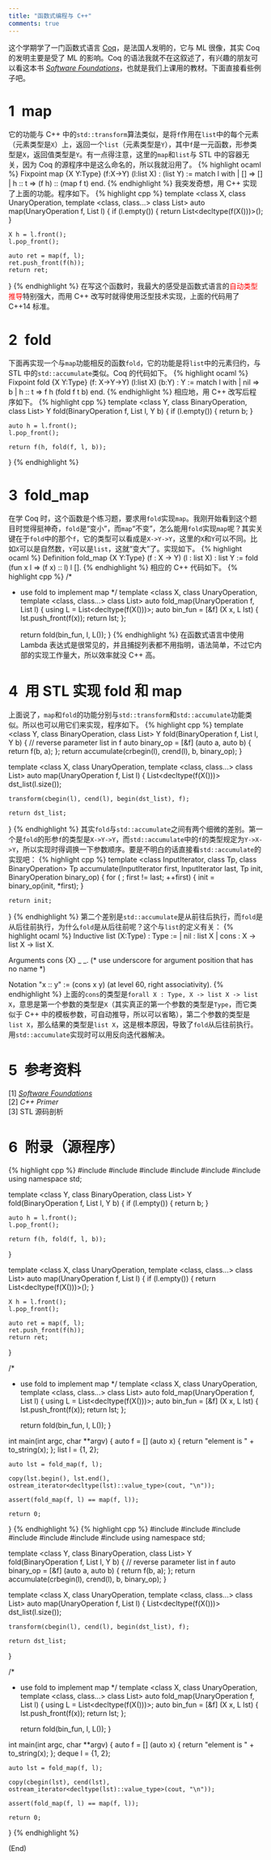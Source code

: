 ```yaml
---
title: "函数式编程与 C++"
comments: true
---
```

这个学期学了一门函数式语言 <a href="https://coq.inria.fr/" target="_blank">Coq</a>，是法国人发明的，它与 ML 很像，其实 Coq 的发明主要是受了 ML 的影响。Coq 的语法我就不在这叙述了，有兴趣的朋友可以看这本书 <a href="http://www.cis.upenn.edu/~bcpierce/sf/current/index.html" target="_blank"><i>Software Foundations</i></a>，也就是我们上课用的教材。下面直接看些例子吧。

# 1&ensp;map
它的功能与 C++ 中的`std::transform`算法类似，是将`f`作用在`list`中的每个元素（元素类型是`X`）上，返回一个`list`（元素类型是`Y`），其中`f`是一元函数，形参类型是`X`，返回值类型是`Y`。有一点得注意，这里的`map`和`list`与 STL 中的容器无关，因为 Coq 的源程序中是这么命名的，所以我就沿用了。
{% highlight ocaml %}
Fixpoint map {X Y:Type} (f:X->Y) (l:list X)
             : (list Y) :=
  match l with
  | []     => []
  | h :: t => (f h) :: (map f t)
  end.
{% endhighlight %}
我突发奇想，用 C++ 实现了上面的功能。程序如下。
{% highlight cpp %}
template <class X, class UnaryOperation, template <class, class...> class List>
auto map(UnaryOperation f, List<X> l)
{
	if (l.empty()) {
		return List<decltype(f(X()))>();
	}

	X h = l.front();
	l.pop_front();

	auto ret = map(f, l);
	ret.push_front(f(h));
	return ret;
}
{% endhighlight %}
在写这个函数时，我最大的感受是函数式语言的<font color="red">自动类型推导</font>特别强大，而用 C++ 改写时就得使用泛型技术实现，上面的代码用了 C++14 标准。

# 2&ensp;fold

下面再实现一个与`map`功能相反的函数`fold`，它的功能是将`list`中的元素归约，与 STL 中的`std::accumulate`类似。Coq 的代码如下。
{% highlight ocaml %}
Fixpoint fold {X Y:Type} (f: X->Y->Y) (l:list X) (b:Y) : Y :=
  match l with
  | nil => b
  | h :: t => f h (fold f t b)
  end.
{% endhighlight %}
相应地，用 C++ 改写后程序如下。
{% highlight cpp %}
template <class Y, class BinaryOperation, class List>
Y fold(BinaryOperation f, List l, Y b)
{
	if (l.empty()) {
		return b;
	}

	auto h = l.front();
	l.pop_front();

	return f(h, fold(f, l, b));
}
{% endhighlight %}
# 3&ensp;fold_map
在学 Coq 时，这个函数是个练习题，要求用`fold`实现`map`。我刚开始看到这个题目时觉得挺神奇，`fold`是“变小”，而`map`“不变”，怎么能用`fold`实现`map`呢？其实关键在于`fold`中的那个`f`，它的类型可以看成是`X->Y->Y`，这里的`X`和`Y`可以不同。比如`X`可以是自然数，`Y`可以是`list`，这就“变大”了。实现如下。
{% highlight ocaml %}
Definition fold_map {X Y:Type} (f : X -> Y) (l : list X) : list Y :=
        fold (fun x l => (f x) :: l) l [].
{% endhighlight %}
相应的 C++ 代码如下。
{% highlight cpp %}
/*
 * use fold to implement map
 */
template <class X, class UnaryOperation, template <class, class...> class List>
auto fold_map(UnaryOperation f, List<X> l)
{
	using L = List<decltype(f(X()))>;
	auto bin_fun = [&f] (X x, L lst) {
		lst.push_front(f(x));
		return lst;
	};

	return fold(bin_fun, l, L());
}
{% endhighlight %}
在函数式语言中使用 Lambda 表达式是很常见的，并且捕捉列表都不用指明，语法简单，不过它内部的实现工作量大，所以效率就没 C++ 高。

# 4&ensp;用 STL 实现 fold 和 map
上面说了，`map`和`fold`的功能分别与`std::transform`和`std::accumulate`功能类似。所以也可以用它们来实现，程序如下。
{% highlight cpp %}
template <class Y, class BinaryOperation, class List>
Y fold(BinaryOperation f, List l, Y b)
{
	// reverse parameter list in f
	auto binary_op = [&f] (auto a, auto b) {
		return f(b, a);
	};
	return accumulate(crbegin(l), crend(l), b, binary_op);
}

template <class X, class UnaryOperation, template <class, class...> class List>
auto map(UnaryOperation f, List<X> l)
{
	List<decltype(f(X()))> dst_list(l.size());

	transform(cbegin(l), cend(l), begin(dst_list), f);

	return dst_list;
}
{% endhighlight %}
其实`fold`与`std::accumulate`之间有两个细微的差别。第一个是`fold`的形参`f`的类型是`X->Y->Y`，而`std::accumulate`中的`f`的类型规定为`Y->X->Y`，所以实现时得调换一下参数顺序。要是不明白的话直接看`std::accumulate`的实现吧：
{% highlight cpp %}
template <class InputIterator, class Tp, class BinaryOperation>
Tp accumulate(InputIterator first, InputIterator last, Tp init, BinaryOperation binary_op)
{
	for ( ; first != last; ++first) {
		init = binary_op(init, *first);
	}

	return init;
}
{% endhighlight %}
第二个差别是`std::accumulate`是从前往后执行，而`fold`是从后往前执行，为什么`fold`是从后往前呢？这个与`list`的定义有关：
{% highlight ocaml %}
Inductive list (X:Type) : Type :=
  | nil : list X
  | cons : X -> list X -> list X.

Arguments cons {X} _ _.  (* use underscore for argument position that has no name *)

Notation "x :: y" := (cons x y)
                     (at level 60, right associativity).
{% endhighlight %}
上面的`cons`的类型是`forall X : Type, X -> list X -> list X`，意思是第一个参数的类型是`X`（其实真正的第一个参数的类型是`Type`，而它类似于 C++ 中的模板参数，可自动推导，所以可以省略），第二个参数的类型是`list X`，那么结果的类型是`list X`，这是根本原因，导致了`fold`从后往前执行。用`std::accumulate`实现时可以用反向迭代器解决。

# 5&ensp;参考资料

[1] <a href="http://www.cis.upenn.edu/~bcpierce/sf/current/index.html" target="_blank"><i>Software Foundations</i></a><br />
[2] <i>C++ Primer</i><br />
[3] STL 源码剖析

# 6&ensp;附录（源程序）

{% highlight cpp %}
#include <iostream>
#include <list>
#include <iterator>
#include <algorithm>
#include <string>
#include <cassert>
using namespace std;

template <class Y, class BinaryOperation, class List>
Y fold(BinaryOperation f, List l, Y b)
{
	if (l.empty()) {
		return b;
	}

	auto h = l.front();
	l.pop_front();

	return f(h, fold(f, l, b));
}

template <class X, class UnaryOperation, template <class, class...> class List>
auto map(UnaryOperation f, List<X> l)
{
	if (l.empty()) {
		return List<decltype(f(X()))>();
	}

	X h = l.front();
	l.pop_front();

	auto ret = map(f, l);
	ret.push_front(f(h));
	return ret;
}

/*
 * use fold to implement map
 */
template <class X, class UnaryOperation, template <class, class...> class List>
auto fold_map(UnaryOperation f, List<X> l)
{
	using L = List<decltype(f(X()))>;
	auto bin_fun = [&f] (X x, L lst) {
		lst.push_front(f(x));
		return lst;
	};

	return fold(bin_fun, l, L());
}

int main(int argc, char **argv)
{
	auto f = [] (auto x) {
		return "element is " + to_string(x);
	};
	list<short> l = {1, 2};

	auto lst = fold_map(f, l);

	copy(lst.begin(), lst.end(), ostream_iterator<decltype(lst)::value_type>(cout, "\n"));

	assert(fold_map(f, l) == map(f, l));

	return 0;
}
{% endhighlight %}
{% highlight cpp %}
#include <iostream>
#include <numeric>
#include <deque>
#include <iterator>
#include <algorithm>
#include <string>
#include <cassert>
using namespace std;

template <class Y, class BinaryOperation, class List>
Y fold(BinaryOperation f, List l, Y b)
{
	// reverse parameter list in f
	auto binary_op = [&f] (auto a, auto b) {
		return f(b, a);
	};
	return accumulate(crbegin(l), crend(l), b, binary_op);
}

template <class X, class UnaryOperation, template <class, class...> class List>
auto map(UnaryOperation f, List<X> l)
{
	List<decltype(f(X()))> dst_list(l.size());

	transform(cbegin(l), cend(l), begin(dst_list), f);

	return dst_list;
}

/*
 * use fold to implement map
 */
template <class X, class UnaryOperation, template <class, class...> class List>
auto fold_map(UnaryOperation f, List<X> l)
{
	using L = List<decltype(f(X()))>;
	auto bin_fun = [&f] (X x, L lst) {
		lst.push_front(f(x));
		return lst;
	};

	return fold(bin_fun, l, L());
}

int main(int argc, char **argv)
{
	auto f = [] (auto x) {
		return "element is " + to_string(x);
	};
	deque<short> l = {1, 2};

	auto lst = fold_map(f, l);

	copy(cbegin(lst), cend(lst), ostream_iterator<decltype(lst)::value_type>(cout, "\n"));

	assert(fold_map(f, l) == map(f, l));

	return 0;
}
{% endhighlight %}

(End)
